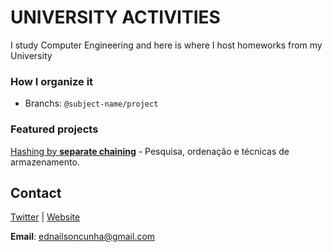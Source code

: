 # UNIVERSITY ACTIVITIES
I study Computer Engineering and here is where I host homeworks from my University
### How I organize it
* Branchs: `@subject-name/project`
### Featured projects
[Hashing by **separate chaining**](https://github.com/ednailson/university.activities/tree/pesquisa-ordenacao-tecnicas-armazenamento/hash1) - Pesquisa, ordenação e técnicas de armazenamento.
## Contact
[Twitter](https://www.twitter.com/juniorvbc) | [Website](https://ednailson.github.io/) 

**Email**: ednailsoncunha@gmail.com
